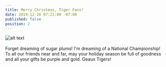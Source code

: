 ```yaml
---
title: Merry Christmas, Tiger Fans!
date: 2019-12-26 07:21:00 -07:00
published: false
position: 2
---
```


![alt text](https://lsu-phoenix-alumni.github.io/assets/img/TigerStadiumNight.jpg)  
<br>
Forget dreaming of sugar plums! I'm dreaming of a National Championship! To all our friends near and far, may your holiday season be full of goodness and all your gifts be purple and gold. Geaux Tigers!   
